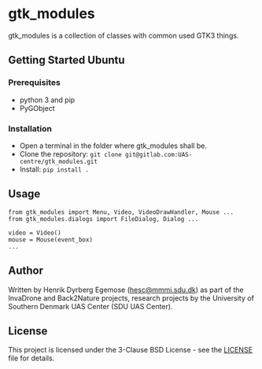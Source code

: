 # gtk_modules

gtk_modules is a collection of classes with common used GTK3 things.

## Getting Started Ubuntu

### Prerequisites

* python 3 and pip
* PyGObject

### Installation

* Open a terminal in the folder where gtk_modules shall be.
* Clone the repository:  `git clone git@gitlab.com:UAS-centre/gtk_modules.git`
* Install: `pip install .`

## Usage

```
from gtk_modules import Menu, Video, VideoDrawHandler, Mouse ...
from gtk_modules.dialogs import FileDialog, Dialog ...

video = Video()
mouse = Mouse(event_box)
...
```

## Author

Written by Henrik Dyrberg Egemose (hesc@mmmi.sdu.dk) as part of the InvaDrone and Back2Nature projects, research projects by the University of Southern Denmark UAS Center (SDU UAS Center).

## License

This project is licensed under the 3-Clause BSD License - see the [LICENSE](LICENSE) file for details.
